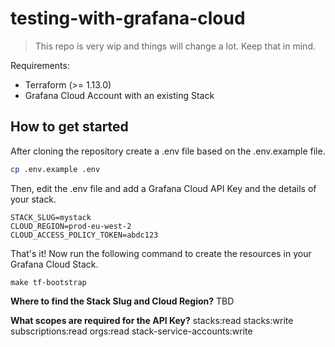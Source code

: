 # testing-with-grafana-cloud

> This repo is very wip and things will change a lot. Keep that in mind.

Requirements:
- Terraform (>= 1.13.0)
- Grafana Cloud Account with an existing Stack

## How to get started

After cloning the repository create a .env file based on the .env.example file.

```bash
cp .env.example .env
```

Then, edit the .env file and add a Grafana Cloud API Key and the details of your stack.
```
STACK_SLUG=mystack
CLOUD_REGION=prod-eu-west-2
CLOUD_ACCESS_POLICY_TOKEN=abdc123
```

That's it! Now run the following command to create the resources in your Grafana Cloud Stack.

```
make tf-bootstrap
```

**Where to find the Stack Slug and Cloud Region?**
TBD

**What scopes are required for the API Key?**
stacks:read
stacks:write
subscriptions:read
orgs:read
stack-service-accounts:write	